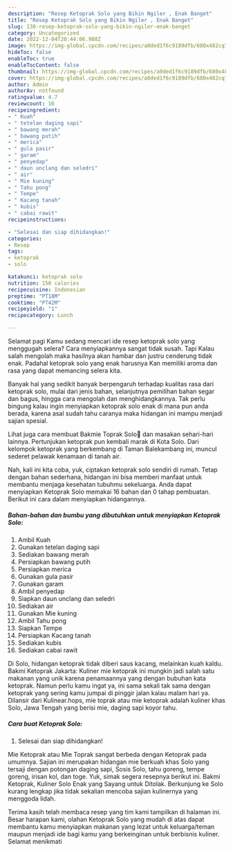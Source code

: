 ```yaml
---
description: "Resep Ketoprak Solo yang Bikin Ngiler , Enak Banget"
title: "Resep Ketoprak Solo yang Bikin Ngiler , Enak Banget"
slug: 130-resep-ketoprak-solo-yang-bikin-ngiler-enak-banget
category: Uncategorized
date: 2022-12-04T20:44:06.988Z
image: https://img-global.cpcdn.com/recipes/a0ded1f6c9189dfb/680x482cq70/ketoprak-solo-foto-resep-utama.jpg
hideToc: false
enableToc: true
enableTocContent: false
thumbnail: https://img-global.cpcdn.com/recipes/a0ded1f6c9189dfb/680x482cq70/ketoprak-solo-foto-resep-utama.jpg
cover: https://img-global.cpcdn.com/recipes/a0ded1f6c9189dfb/680x482cq70/ketoprak-solo-foto-resep-utama.jpg
author: Admin
authorAv: notfound
ratingvalue: 4.7
reviewcount: 16
recipeingredient:
- " Kuah"
- " tetelan daging sapi"
- " bawang merah"
- " bawang putih"
- " merica"
- " gula pasir"
- " garam"
- " penyedap"
- " daun unclang dan seledri"
- " air"
- " Mie kuning"
- " Tahu pong"
- " Tempe"
- " Kacang tanah"
- " kubis"
- " cabai rawit"
recipeinstructions:

- "Selesai dan siap dihidangkan!"
categories:
- Resep
tags:
- ketoprak
- solo

katakunci: ketoprak solo 
nutrition: 150 calories
recipecuisine: Indonesian
preptime: "PT18M"
cooktime: "PT42M"
recipeyield: "1"
recipecategory: Lunch

---
```



Selamat pagi Kamu sedang mencari ide resep ketoprak solo yang menggugah selera? Cara menyiapkannya sangat tidak susah. Tapi Kalau salah mengolah maka hasilnya akan hambar dan justru cenderung tidak enak. Padahal ketoprak solo yang enak harusnya Kan memiliki aroma dan rasa yang dapat memancing selera kita.


Banyak hal yang sedikit banyak berpengaruh terhadap kualitas rasa dari ketoprak solo, mulai dari jenis bahan, selanjutnya pemilihan bahan segar dan bagus, hingga cara mengolah dan menghidangkannya. Tak perlu bingung kalau ingin menyiapkan ketoprak solo enak di mana pun anda berada, karena asal sudah tahu caranya maka hidangan ini mampu menjadi sajian spesial.

Lihat juga cara membuat Bakmie Toprak Solo🍲 dan masakan sehari-hari lainnya. Pertunjukan ketoprak pun kembali marak di Kota Solo. Dari kelompok ketoprak yang berkembang di Taman Balekambang ini, muncul sederet pelawak kenamaan di tanah air.


Nah, kali ini kita coba, yuk, ciptakan ketoprak solo sendiri di rumah. Tetap dengan bahan sederhana, hidangan ini bisa memberi manfaat untuk membantu menjaga kesehatan tubuhmu sekeluarga. Anda dapat menyiapkan Ketoprak Solo memakai 16 bahan dan 0 tahap pembuatan. Berikut ini cara dalam menyiapkan hidangannya.

<!--inarticleads1-->

##### Bahan-bahan dan bumbu yang dibutuhkan untuk menyiapkan Ketoprak Solo:

1. Ambil  Kuah
1. Gunakan  tetelan daging sapi
1. Sediakan  bawang merah
1. Persiapkan  bawang putih
1. Persiapkan  merica
1. Gunakan  gula pasir
1. Gunakan  garam
1. Ambil  penyedap
1. Siapkan  daun unclang dan seledri
1. Sediakan  air
1. Gunakan  Mie kuning
1. Ambil  Tahu pong
1. Siapkan  Tempe
1. Persiapkan  Kacang tanah
1. Sediakan  kubis
1. Sediakan  cabai rawit


Di Solo, hidangan ketoprak tidak diberi saus kacang, melainkan kuah kaldu. Bakmi Ketoprak Jakarta: Kuliner mie ketoprak ini mungkin jadi salah satu makanan yang unik karena penamaannya yang dengan bubuhan kata ketoprak. Namun perlu kamu ingat ya, ini sama sekali tak sama dengan ketoprak yang sering kamu jumpai di pinggir jalan kalau malam hari ya. Dilansir dari Kulinear.hops, mie toprak atau mie ketoprak adalah kuliner khas Solo, Jawa Tengah yang berisi mie, daging sapi koyor tahu. 

<!--inarticleads2-->

##### Cara buat Ketoprak Solo:


1. Selesai dan siap dihidangkan!

Mie Ketoprak atau Mie Toprak sangat berbeda dengan Ketoprak pada umumnya. Sajian ini merupakan hidangan mie berkuah khas Solo yang tersaji dengan potongan daging sapi, Sosis Solo, tahu goreng, tempe goreng, irisan kol, dan toge. Yuk, simak segera resepnya berikut ini. Bakmi Ketoprak, Kuliner Solo Enak yang Sayang untuk Ditolak. Berkunjung ke Solo kurang lengkap jika tidak sekalian mencoba sajian kulinernya yang menggoda lidah. 

Terima kasih telah membaca resep yang tim kami tampilkan di halaman ini. Besar harapan kami, olahan Ketoprak Solo yang mudah di atas dapat membantu kamu menyiapkan makanan yang lezat untuk keluarga/teman maupun menjadi ide bagi kamu yang berkeinginan untuk berbisnis kuliner. Selamat menikmati
